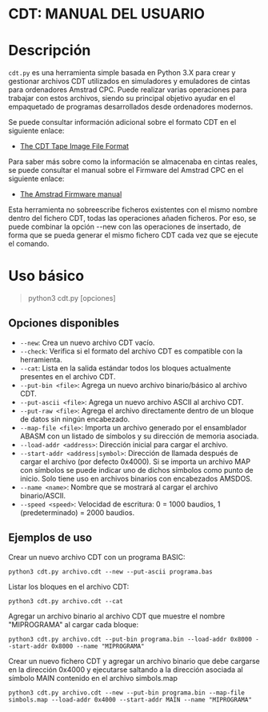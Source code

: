 CDT: MANUAL DEL USUARIO
=======================

# Descripción
`cdt.py` es una herramienta simple basada en Python 3.X para crear y gestionar archivos CDT utilizados en simuladores y emuladores de cintas para ordenadores Amstrad CPC. Puede realizar varias operaciones para trabajar con estos archivos, siendo su principal objetivo ayudar en el empaquetado de programas desarrollados desde ordenadores modernos.

Se puede consultar información adicional sobre el formato CDT en el siguiente enlace:
- [The CDT Tape Image File Format](https://www.cpcwiki.eu/index.php/Format:CDT_tape_image_file_format)

Para saber más sobre como la información se almacenaba en cintas reales, se puede consultar el manual sobre el Firmware del Amstrad CPC en el siguiente enlace:
- [The Amstrad Firmware manual](https://archive.org/details/SOFT968TheAmstrad6128FirmwareManual)

Esta herramienta no sobreescribe ficheros existentes con el mismo nombre dentro del fichero CDT, todas las operaciones añaden ficheros. Por eso, se puede combinar la opción --new con las operaciones de insertado, de forma que se pueda generar el mismo fichero CDT cada vez que se ejecute el comando.

# Uso básico

> python3 cdt.py <cdtfile> [opciones]

## Opciones disponibles
- `--new`: Crea un nuevo archivo CDT vacío.
- `--check`: Verifica si el formato del archivo CDT es compatible con la herramienta.
- `--cat`: Lista en la salida estándar todos los bloques actualmente presentes en el archivo CDT.
- `--put-bin <file>`: Agrega un nuevo archivo binario/básico al archivo CDT.
- `--put-ascii <file>`: Agrega un nuevo archivo ASCII al archivo CDT.
- `--put-raw <file>`: Agrega el archivo directamente dentro de un bloque de datos sin ningún encabezado.
- `--map-file <file>`: Importa un archivo generado por el ensamblador ABASM con un listado de símbolos y su dirección de memoria asociada.
- `--load-addr <address>`: Dirección inicial para cargar el archivo.
- `--start-addr <address|symbol>`: Dirección de llamada después de cargar el archivo (por defecto 0x4000). Si se importa un archivo MAP con símbolos se puede indicar uno de dichos símbolos como punto de inicio. Solo tiene uso en archivos binarios con encabezados AMSDOS.
- `--name <name>`: Nombre que se mostrará al cargar el archivo binario/ASCII.
- `--speed <speed>`: Velocidad de escritura: 0 = 1000 baudios, 1 (predeterminado) = 2000 baudios.

## Ejemplos de uso

Crear un nuevo archivo CDT con un programa BASIC:

```
python3 cdt.py archivo.cdt --new --put-ascii programa.bas
```

Listar los bloques en el archivo CDT:

```
python3 cdt.py archivo.cdt --cat
```

Agregar un archivo binario al archivo CDT que muestre el nombre "MIPROGRAMA" al cargar cada bloque:

```
python3 cdt.py archivo.cdt --put-bin programa.bin --load-addr 0x8000 --start-addr 0x8000 --name "MIPROGRAMA"
```

Crear un nuevo fichero CDT y agregar un archivo binario que debe cargarse en la dirección 0x4000 y ejecutarse saltando a la dirección asociada al símbolo MAIN contenido en el archivo simbols.map

```
python3 cdt.py archivo.cdt --new --put-bin programa.bin --map-file simbols.map --load-addr 0x4000 --start-addr MAIN --name "MIPROGRAMA"
```